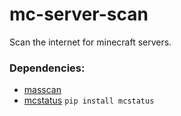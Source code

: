 # mc-server-scan
Scan the internet for minecraft servers.

### Dependencies:
- [masscan](https://github.com/robertdavidgraham/masscan)
- [mcstatus](https://github.com/py-mine/mcstatus) `pip install mcstatus`
